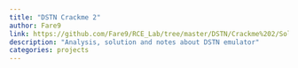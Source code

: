 ```yaml
---
title: "DSTN Crackme 2"
author: Fare9
link: https://github.com/Fare9/RCE_Lab/tree/master/DSTN/Crackme%202/Solution/F9
description: "Analysis, solution and notes about DSTN emulator"
categories: projects
---
```

